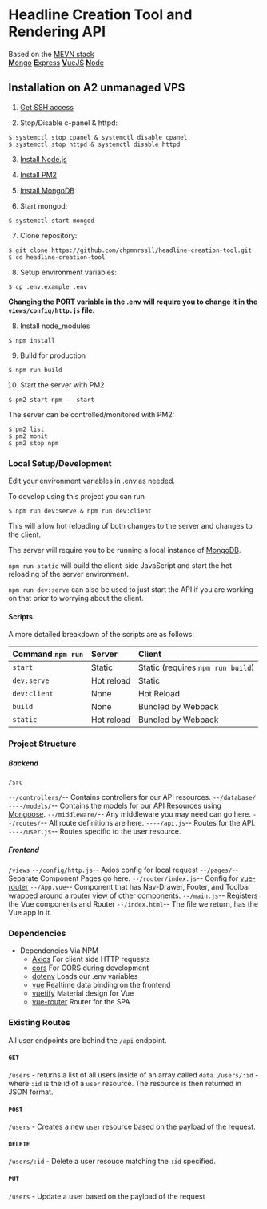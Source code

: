 # Headline Creation Tool and Rendering API

Based on the [MEVN stack](https://github.com/aturingmachine/mevn-stack)<br/>
[**M**ongo](https://www.mongodb.com/) [**E**xpress](https://expressjs.com/) [**V**ueJS](https://vuejs.org/) [**N**ode](https://nodejs.org/en/)

## Installation on A2 unmanaged VPS

1. [Get SSH access](https://www.a2hosting.com/kb/getting-started-guide/accessing-your-account/using-ssh-secure-shell)

2. Stop/Disable c-panel & httpd:
```
$ systemctl stop cpanel & systemctl disable cpanel
$ systemctl stop httpd & systemctl disable httpd
```

3. [Install Node.js](https://linuxize.com/post/how-to-install-node-js-on-centos-7/)

4. [Install PM2](http://pm2.keymetrics.io/docs/usage/quick-start/)

5. [Install MongoDB](https://docs.mongodb.com/manual/tutorial/install-mongodb-on-red-hat/#configure-the-package-management-system-yum)

5. Start mongod:
```
$ systemctl start mongod
```

7. Clone repository:
```
$ git clone https://github.com/chpmnrssll/headline-creation-tool.git
$ cd headline-creation-tool
```

8. Setup environment variables:
```
$ cp .env.example .env
```
**Changing the PORT variable in the .env will require you to change it in the `views/config/http.js` file.**

8. Install node_modules
```
$ npm install
```

9. Build for production
```
$ npm run build
```

10. Start the server with PM2
```
$ pm2 start npm -- start
```

The server can be controlled/monitored with PM2:
```
$ pm2 list
$ pm2 monit
$ pm2 stop npm
```

### Local Setup/Development

Edit your environment variables in .env as needed.

To develop using this project you can run
```
$ npm run dev:serve & npm run dev:client
```

This will allow hot reloading of both changes to the server and changes to the client.

The server will require you to be running a local instance of [MongoDB](https://www.mongodb.com/).

`npm run static` will build the client-side JavaScript and start the hot reloading of the server environment.

`npm run dev:serve` can also be used to just start the API if you are working on that prior to worrying about the client.

#### Scripts

A more detailed breakdown of the scripts are as follows:

| Command `npm run`| Server | Client |
| :------------- |:------------- |:-
| `start`| Static| Static (requires `npm run build`)
| `dev:serve`      	| Hot reload | Static
| `dev:client` 		| None | Hot Reload
| `build` | None | Bundled by Webpack
| `static` | Hot reload | Bundled by Webpack

### Project Structure

##### Backend

`/src`

`--/controllers/`-- Contains controllers for our API resources.
`--/database/`
`----/models/`-- Contains the models for our API Resources using [Mongoose](http://mongoosejs.com/).
`--/middleware/`-- Any middleware you may need can go here.
`--/routes/`-- All route definitions are here.
`----/api.js`-- Routes for the API.
`----/user.js`-- Routes specific to the user resource.

##### Frontend

`/views`
`--/config/http.js`-- Axios config for local request
`--/pages/`-- Separate Component Pages go here.
`--/router/index.js`-- Config for [vue-router](https://github.com/vuejs/vue-router)
`--/App.vue`-- Component that has Nav-Drawer, Footer, and Toolbar wrapped around a router view of other components.
`--/main.js`-- Registers the Vue components and Router
`--/index.html`-- The file we return, has the Vue app in it.

### Dependencies

* Dependencies Via NPM
	* [Axios](https://github.com/axios/axios) For client side HTTP requests
	* [cors](https://github.com/expressjs/cors) For CORS during development
	* [dotenv](https://github.com/motdotla/dotenv) Loads our .env variables
	* [vue](https://vuejs.org/) Realtime data binding on the frontend
	* [vuetify](https://vuetifyjs.com/vuetify/quick-start) Material design for Vue
	* [vue-router](https://github.com/vuejs/vue-router) Router for the SPA

### Existing Routes

All user endpoints are behind the `/api` endpoint.

#### `GET`
`/users` - returns a list of all users inside of an array called `data`.
`/users/:id` - where `:id` is the id of a `user` resource. The resource is then returned in JSON format.

#### `POST`
`/users` - Creates a new `user` resource based on the payload of the request.

#### `DELETE`
`/users/:id` - Delete a user resouce matching the `:id` specified.

#### `PUT`
`/users` - Update a user based on the payload of the request
